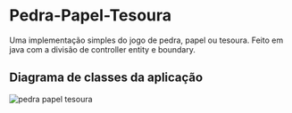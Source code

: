 # Pedra-Papel-Tesoura

Uma implementação simples do jogo de pedra, papel ou tesoura.
Feito em java com a divisão de controller entity e boundary.

## Diagrama de classes da aplicação

![pedra papel tesoura](https://user-images.githubusercontent.com/31345577/119208055-e83ab180-ba76-11eb-9ef8-a88bc7426301.png)
